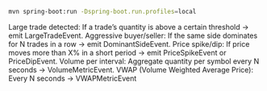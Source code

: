 ```bash
mvn spring-boot:run -Dspring-boot.run.profiles=local
```



Large trade detected: If a trade’s quantity is above a certain threshold → emit LargeTradeEvent. 
Aggressive buyer/seller: If the same side dominates for N trades in a row → emit DominantSideEvent. 
Price spike/dip: If price moves more than X% in a short period → emit PriceSpikeEvent or PriceDipEvent. 
Volume per interval: Aggregate quantity per symbol every N seconds → VolumeMetricEvent. 
VWAP (Volume Weighted Average Price): Every N seconds → VWAPMetricEvent